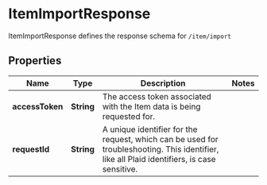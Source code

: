 

# ItemImportResponse

ItemImportResponse defines the response schema for `/item/import`

## Properties

| Name | Type | Description | Notes |
|------------ | ------------- | ------------- | -------------|
|**accessToken** | **String** | The access token associated with the Item data is being requested for. |  |
|**requestId** | **String** | A unique identifier for the request, which can be used for troubleshooting. This identifier, like all Plaid identifiers, is case sensitive. |  |



